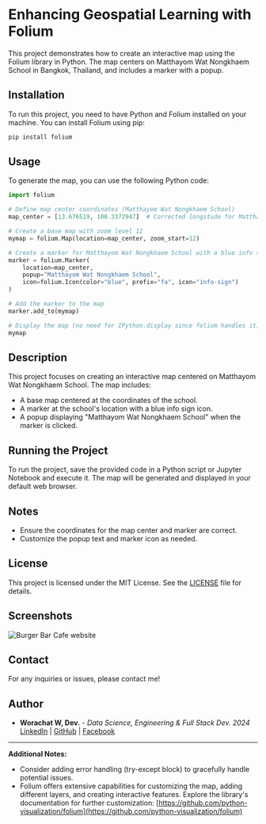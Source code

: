# Enhancing Geospatial Learning with Folium

This project demonstrates how to create an interactive map using the Folium library in Python. The map centers on Matthayom Wat Nongkhaem School in Bangkok, Thailand, and includes a marker with a popup.

## Installation

To run this project, you need to have Python and Folium installed on your machine. You can install Folium using pip:

```bash
pip install folium
```

## Usage

To generate the map, you can use the following Python code:

```python
import folium

# Define map center coordinates (Matthayom Wat Nongkhaem School)
map_center = [13.676519, 100.3372947]  # Corrected longitude for Matthayom Wat Nongkhaem School

# Create a base map with zoom level 12
mymap = folium.Map(location=map_center, zoom_start=12)

# Create a marker for Matthayom Wat Nongkhaem School with a blue info sign icon and a popup
marker = folium.Marker(
    location=map_center,
    popup="Matthayom Wat Nongkhaem School",
    icon=folium.Icon(color="blue", prefix="fa", icon="info-sign")
)

# Add the marker to the map
marker.add_to(mymap)

# Display the map (no need for IPython.display since folium handles it)
mymap
```

## Description

This project focuses on creating an interactive map centered on Matthayom Wat Nongkhaem School. The map includes:

- A base map centered at the coordinates of the school.
- A marker at the school's location with a blue info sign icon.
- A popup displaying "Matthayom Wat Nongkhaem School" when the marker is clicked.

## Running the Project

To run the project, save the provided code in a Python script or Jupyter Notebook and execute it. The map will be generated and displayed in your default web browser.

## Notes

- Ensure the coordinates for the map center and marker are correct.
- Customize the popup text and marker icon as needed.

## License

This project is licensed under the MIT License. See the [LICENSE](LICENSE) file for details.


## Screenshots

![Burger Bar Cafe website](./image.png)

## Contact

For any inquiries or issues, please contact me!

## Author

- **Worachat W, Dev.** - *Data Science, Engineering & Full Stack Dev. 2024*  
  [LinkedIn](https://www.linkedin.com/in/brainwaves-your-ai-playground-82155961/) | [GitHub](https://github.com/worachat-dev) | [Facebook](https://web.facebook.com/NutriCious.Thailand)


---

**Additional Notes:**

- Consider adding error handling (try-except block) to gracefully handle potential issues.
- Folium offers extensive capabilities for customizing the map, adding different layers, and creating interactive features. Explore the library's documentation for further customization: [https://github.com/python-visualization/folium](https://github.com/python-visualization/folium)


